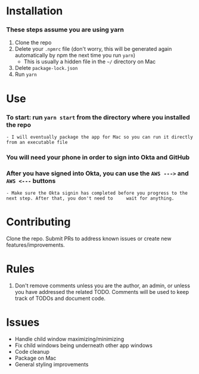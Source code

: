 # Installation

### These steps assume you are using yarn

1. Clone the repo
2. Delete your `.npmrc` file (don't worry, this will be generated again automatically by npm the next time you run `yarn`)
   - This is usually a hidden file in the `~/` directory on Mac
3. Delete `package-lock.json`
4. Run `yarn`

# Use

### To start: run `yarn start` from the directory where you installed the repo
    - I will eventually package the app for Mac so you can run it directly from an executable file
### You will need your phone in order to sign into Okta and GitHub
### After you have signed into Okta, you can use the `AWS --->` and `AWS <---` buttons
    - Make sure the Okta signin has completed before you progress to the next step. After that, you don't need to     wait for anything.


# Contributing

Clone the repo. Submit PRs to address known issues or create new features/improvements.

# Rules

1. Don't remove comments unless you are the author, an admin, or unless you have addressed the related TODO. Comments will be used to keep track of TODOs and document code.

# Issues

- Handle child window maximizing/minimizing
- Fix child windows being underneath other app windows
- Code cleanup
- Package on Mac
- General styling improvements
